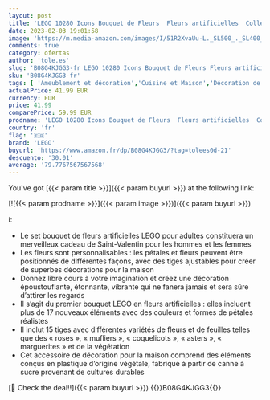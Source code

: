 ```yaml
---
layout: post
title: 'LEGO 10280 Icons Bouquet de Fleurs  Fleurs artificielles  Collection Botanique  Set pour Adultes  Cadeau Saint-Valentin Homme et Femmes'
date: 2023-02-03 19:01:58
image: 'https://m.media-amazon.com/images/I/51R2XvaUu-L._SL500_._SL400_.jpg'
comments: true
category: ofertas
author: 'tole.es'
slug: 'B08G4KJGG3-fr LEGO 10280 Icons Bouquet de Fleurs Fleurs artificielles...'
sku: 'B08G4KJGG3-fr'
tags: [ 'Ameublement et décoration','Cuisine et Maison','Décoration de la maison','Fleurs artificielles','Végétaux artificiels','lego','🇫🇷', ]
actualPrice: 41.99 EUR
currency: EUR
price: 41.99
comparePrice: 59.99 EUR
prodname: 'LEGO 10280 Icons Bouquet de Fleurs  Fleurs artificielles  Collection Botanique  Set pour Adultes  Cadeau Saint-Valentin Homme et Femmes'
country: 'fr'
flag: '🇫🇷'
brand: 'LEGO'
buyurl: 'https://www.amazon.fr/dp/B08G4KJGG3/?tag=tolees0d-21'
descuento: '30.01'
average: '79.7767567567568'
---
```


You've got [{{< param title >}}]({{< param buyurl >}}) at the following link:

[![{{< param prodname >}}]({{< param image >}})]({{< param buyurl >}})

ℹ️:

- Le set bouquet de fleurs artificielles LEGO pour adultes constituera un merveilleux cadeau de Saint-Valentin pour les hommes et les femmes
- Les fleurs sont personnalisables : les pétales et fleurs peuvent être positionnés de différentes façons, avec des tiges ajustables pour créer de superbes décorations pour la maison
- Donnez libre cours à votre imagination et créez une décoration époustouflante, étonnante, vibrante qui ne fanera jamais et sera sûre d’attirer les regards
- Il s’agit du premier bouquet LEGO en fleurs artificielles : elles incluent plus de 17 nouveaux éléments avec des couleurs et formes de pétales réalistes
- Il inclut 15 tiges avec différentes variétés de fleurs et de feuilles telles que des « roses », « mufliers », « coquelicots », « asters », « marguerites » et de la végétation
- Cet accessoire de décoration pour la maison comprend des éléments conçus en plastique d’origine végétale, fabriqué à partir de canne à sucre provenant de cultures durables

[🛒 Check the deal!!]({{< param buyurl >}})
{{<world>}}B08G4KJGG3{{</world>}}
